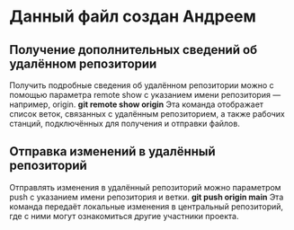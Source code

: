 # Данный файл создан Андреем

## Получение дополнительных сведений об удалённом репозитории

Получить подробные сведения об удалённом репозитории можно с помощью параметра remote show с указанием имени репозитория — например, origin. **git remote show origin**
Эта команда отображает список веток, связанных с удалённым репозиторием, а также рабочих станций, подключённых для получения и отправки файлов.

## Отправка изменений в удалённый репозиторий

Отправлять изменения в удалённый репозиторий можно параметром push с указанием имени репозитория и ветки. **git push origin main**
Эта команда передаёт локальные изменения в центральный репозиторий, где с ними могут ознакомиться другие участники проекта.
